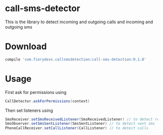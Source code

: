 # call-sms-detector
This is the library to detect incoming and outgoing calls and incoming and outgoing sms

# Download
```groovy
compile 'com.fierydevs.callsmsdetection:call-sms-detection:0.1.0'
```

# Usage

First ask for permissions using 
```java
CallDetector.askForPermissions(context)
```

Then set listeners using 
```java
SmsReceiver.setSmsReceivedListener(SmsReceivedListener) // to detect received sms
SmsObserver.setSmsSentListener(SmsSentListener) // to detect sent sms
PhoneCallReceiver.setCallListener(CallListener) // to detect calls
```
